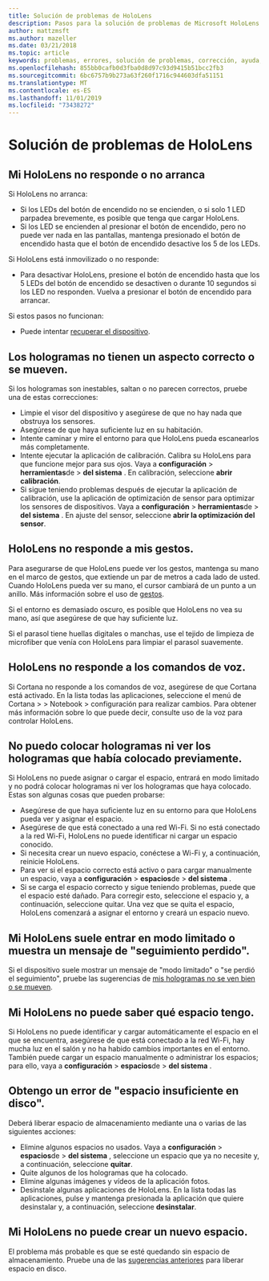 ```yaml
---
title: Solución de problemas de HoloLens
description: Pasos para la solución de problemas de Microsoft HoloLens.
author: mattzmsft
ms.author: mazeller
ms.date: 03/21/2018
ms.topic: article
keywords: problemas, errores, solución de problemas, corrección, ayuda, soporte técnico, HoloLens
ms.openlocfilehash: 855bb0cafb0d3fba0d8d97c93d9415b51bcc2fb3
ms.sourcegitcommit: 6bc6757b9b273a63f260f1716c944603dfa51151
ms.translationtype: MT
ms.contentlocale: es-ES
ms.lasthandoff: 11/01/2019
ms.locfileid: "73438272"
---
```

# <a name="hololens-troubleshooting"></a>Solución de problemas de HoloLens

## <a name="my-hololens-is-unresponsive-or-wont-boot"></a>Mi HoloLens no responde o no arranca

Si HoloLens no arranca:
* Si los LEDs del botón de encendido no se encienden, o si solo 1 LED parpadea brevemente, es posible que tenga que cargar HoloLens.
* Si los LED se encienden al presionar el botón de encendido, pero no puede ver nada en las pantallas, mantenga presionado el botón de encendido hasta que el botón de encendido desactive los 5 de los LEDs.

Si HoloLens está inmovilizado o no responde:
* Para desactivar HoloLens, presione el botón de encendido hasta que los 5 LEDs del botón de encendido se desactiven o durante 10 segundos si los LED no responden. Vuelva a presionar el botón de encendido para arrancar.

Si estos pasos no funcionan:
* Puede intentar [recuperar el dispositivo](reset-or-recover-your-hololens.md).

## <a name="holograms-dont-look-good-or-are-moving-around"></a>Los hologramas no tienen un aspecto correcto o se mueven.

Si los hologramas son inestables, saltan o no parecen correctos, pruebe una de estas correcciones:
* Limpie el visor del dispositivo y asegúrese de que no hay nada que obstruya los sensores.
* Asegúrese de que haya suficiente luz en su habitación.
* Intente caminar y mire el entorno para que HoloLens pueda escanearlos más completamente.
* Intente ejecutar la aplicación de calibración. Calibra su HoloLens para que funcione mejor para sus ojos. Vaya a **configuración** > **herramientas**de > **del sistema** . En calibración, seleccione **abrir calibración**.
* Si sigue teniendo problemas después de ejecutar la aplicación de calibración, use la aplicación de optimización de sensor para optimizar los sensores de dispositivos. Vaya a **configuración** > **herramientas**de > **del sistema** . En ajuste del sensor, seleccione **abrir la optimización del sensor**.

## <a name="hololens-doesnt-respond-to-my-gestures"></a>HoloLens no responde a mis gestos.

Para asegurarse de que HoloLens puede ver los gestos, mantenga su mano en el marco de gestos, que extiende un par de metros a cada lado de usted. Cuando HoloLens pueda ver su mano, el cursor cambiará de un punto a un anillo. Más información sobre el uso de [gestos](gaze-and-commit.md#composite-gestures).

Si el entorno es demasiado oscuro, es posible que HoloLens no vea su mano, así que asegúrese de que hay suficiente luz.

Si el parasol tiene huellas digitales o manchas, use el tejido de limpieza de microfiber que venía con HoloLens para limpiar el parasol suavemente.

## <a name="hololens-doesnt-respond-to-my-voice-commands"></a>HoloLens no responde a los comandos de voz.

Si Cortana no responde a los comandos de voz, asegúrese de que Cortana está activado. En la lista todas las aplicaciones, seleccione el menú de Cortana > > Notebook > configuración para realizar cambios. Para obtener más información sobre lo que puede decir, consulte uso de la voz para controlar HoloLens.

## <a name="i-cant-place-holograms-or-see-holograms-i-previously-placed"></a>No puedo colocar hologramas ni ver los hologramas que había colocado previamente.

Si HoloLens no puede asignar o cargar el espacio, entrará en modo limitado y no podrá colocar hologramas ni ver los hologramas que haya colocado. Estas son algunas cosas que pueden probarse:
* Asegúrese de que haya suficiente luz en su entorno para que HoloLens pueda ver y asignar el espacio.
* Asegúrese de que está conectado a una red Wi-Fi. Si no está conectado a la red Wi-Fi, HoloLens no puede identificar ni cargar un espacio conocido.
* Si necesita crear un nuevo espacio, conéctese a Wi-Fi y, a continuación, reinicie HoloLens.
* Para ver si el espacio correcto está activo o para cargar manualmente un espacio, vaya a **configuración** > **espacios**de > **del sistema** .
* Si se carga el espacio correcto y sigue teniendo problemas, puede que el espacio esté dañado. Para corregir esto, seleccione el espacio y, a continuación, seleccione quitar. Una vez que se quita el espacio, HoloLens comenzará a asignar el entorno y creará un espacio nuevo.

## <a name="my-hololens-frequently-enters-limited-mode-or-shows-a-tracking-lost-message"></a>Mi HoloLens suele entrar en modo limitado o muestra un mensaje de "seguimiento perdido".

Si el dispositivo suele mostrar un mensaje de "modo limitado" o "se perdió el seguimiento", pruebe las sugerencias de [mis hologramas no se ven bien o se mueven](#holograms-dont-look-good-or-are-moving-around).

## <a name="my-hololens-cant-tell-what-space-im-in"></a>Mi HoloLens no puede saber qué espacio tengo.

Si HoloLens no puede identificar y cargar automáticamente el espacio en el que se encuentra, asegúrese de que está conectado a la red Wi-Fi, hay mucha luz en el salón y no ha habido cambios importantes en el entorno. También puede cargar un espacio manualmente o administrar los espacios; para ello, vaya a **configuración** > **espacios**de > **del sistema** .

## <a name="im-getting-a-low-disk-space-error"></a>Obtengo un error de "espacio insuficiente en disco".

Deberá liberar espacio de almacenamiento mediante una o varias de las siguientes acciones:
* Elimine algunos espacios no usados. Vaya a **configuración** > **espacios**de > **del sistema** , seleccione un espacio que ya no necesite y, a continuación, seleccione **quitar**.
* Quite algunos de los hologramas que ha colocado.
* Elimine algunas imágenes y vídeos de la aplicación fotos.
* Desinstale algunas aplicaciones de HoloLens. En la lista todas las aplicaciones, pulse y mantenga presionada la aplicación que quiere desinstalar y, a continuación, seleccione **desinstalar**.

## <a name="my-hololens-cant-create-a-new-space"></a>Mi HoloLens no puede crear un nuevo espacio.

El problema más probable es que se esté quedando sin espacio de almacenamiento. Pruebe una de las [sugerencias anteriores](#im-getting-a-low-disk-space-error) para liberar espacio en disco.
